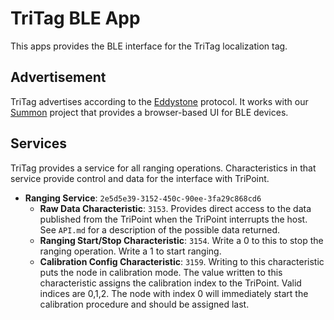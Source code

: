 TriTag BLE App
==============

This apps provides the BLE interface for the TriTag localization tag.

Advertisement
-------------

TriTag advertises according to the [Eddystone](https://github.com/google/eddystone)
protocol. It works with our [Summon](https://github.com/lab11/summon) project
that provides a browser-based UI for BLE devices.


Services
--------

TriTag provides a service for all ranging operations. Characteristics in that service
provide control and data for the interface with TriPoint.

- **Ranging Service**: `2e5d5e39-3152-450c-90ee-3fa29c868cd6`
  - **Raw Data Characteristic**: `3153`. Provides direct access to the data published from the
  TriPoint when the TriPoint interrupts the host. See `API.md` for a description of
  the possible data returned.
  - **Ranging Start/Stop Characteristic**: `3154`. Write a 0 to this to stop the ranging
  operation. Write a 1 to start ranging.
  - **Calibration Config Characteristic**: `3159`. Writing to this characteristic
  puts the node in calibration mode. The value written to this characteristic assigns
  the calibration index to the TriPoint. Valid indices are 0,1,2. The node with index
  0 will immediately start the calibration procedure and should be assigned last.
  
  
